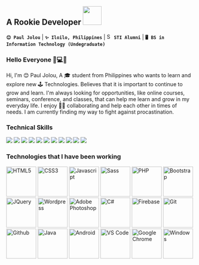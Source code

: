 <h2> <b>A Rookie Developer</b> <img src="https://media.giphy.com/media/mGcNjsfWAjY5AEZNw6/giphy.gif" width="50">
</h2>

**`😊 Paul Jolou`** | **`✨ Iloilo, Philippines`** | <img src="https://encrypted-tbn0.gstatic.com/images?q=tbn%3AANd9GcQRURGLQSwTPzlujxSaVwd3n5756CKdGTkFsA&usqp=CAU" width="15" height="15" alt="STI Logo"> **`STI Alumni`** | **`🖥️ BS in Information Technology (Undegraduate)`**


### Hello Everyone 👋💻🦄

Hi, I'm 😊 Paul Jolou, A 🎓 student from Philippines who wants to learn and explore new 🕹 Technologies. Believes that it is important to continue to grow and learn. I'm always looking for opportunities, like online courses, seminars, conference, and classes, that can help me learn and grow in my everyday life. I enjoy 🙆‍♂️ collaborating and help each other in times of needs. I am currently finding my way to fight against procastination.  


### Technical Skills 
<p> 
    <img src="https://img.shields.io/badge/HTML5-%E2%98%85%E2%98%85%E2%98%85%E2%98%85%E2%98%85-E54C21" /> 
    <img src="https://img.shields.io/badge/CSS3-%E2%98%85%E2%98%85%E2%98%85%E2%98%85%E2%98%85-44b2fb" /> 
    <img src="https://img.shields.io/badge/Javascript-%E2%98%85%E2%98%85%E2%98%85%E2%98%86%E2%98%86-F0DC4E" /> 
    <img src="https://img.shields.io/badge/SCSS-%E2%98%85%E2%98%85%E2%98%86%E2%98%86%E2%98%86-CE679A" />
    <img src="https://img.shields.io/badge/PHP-%E2%98%85%E2%98%85%E2%98%85%E2%98%85%E2%98%86-8387BC" />
    <img src="https://img.shields.io/badge/SQL-%E2%98%85%E2%98%86%E2%98%86%E2%98%86%E2%98%86-ffc700" /> 
    <img src="https://img.shields.io/badge/Bootstrap-%E2%98%85%E2%98%85%E2%98%85%E2%98%86%E2%98%86-553A7D" />
    <img src="https://img.shields.io/badge/JQuery-%E2%98%85%E2%98%85%E2%98%85%E2%98%86%E2%98%86-31d304" />
    <img src="https://img.shields.io/badge/Wordpress-%E2%98%85%E2%98%85%E2%98%86%E2%98%86%E2%98%86-4423ff" />
    <img src="https://img.shields.io/badge/Adobe%20Photoshop-%E2%98%85%E2%98%85%E2%98%85%E2%98%85%E2%98%86-001E36" />
    <img src="https://img.shields.io/badge/Adobe%20XD-%E2%98%85%E2%98%86%E2%98%86%E2%98%86%E2%98%86-FF26BE" />       
</p>

### **Technologies that I have been working**
<p>
<img src="https://konpa.github.io/devicon/devicon.git/icons/html5/html5-plain-wordmark.svg" width="80" height="80" alt="HTML5">
<img src="https://konpa.github.io/devicon/devicon.git/icons/css3/css3-plain-wordmark.svg" width="80" height="80" alt="CSS3">
<img src="https://konpa.github.io/devicon/devicon.git/icons/javascript/javascript-plain.svg" width="80" height="80" alt="Javascript">
<img src="https://konpa.github.io/devicon/devicon.git/icons/sass/sass-original.svg" width="80" height="80" alt="Sass">
<img src="https://konpa.github.io/devicon/devicon.git/icons/php/php-plain.svg" width="80" height="80" alt="PHP">
<img src="https://konpa.github.io/devicon/devicon.git/icons/bootstrap/bootstrap-plain-wordmark.svg" width="80" height="80" alt="Bootstrap">
<img src="https://konpa.github.io/devicon/devicon.git/icons/jquery/jquery-plain-wordmark.svg" width="80" height="80" alt="JQuery">
<img src="https://konpa.github.io/devicon/devicon.git/icons/wordpress/wordpress-plain-wordmark.svg" width="80" height="80" alt="Wordpress">
<img src="https://konpa.github.io/devicon/devicon.git/icons/photoshop/photoshop-plain.svg" width="80" height="80" alt="Adobe Photoshop">
<img src="https://konpa.github.io/devicon/devicon.git/icons/csharp/csharp-plain.svg" width="80" height="80" alt="C#">
<img src="https://img.icons8.com/color/96/000000/firebase.png" width="80" height="80" alt="Firebase"/>
<img src="https://konpa.github.io/devicon/devicon.git/icons/git/git-plain-wordmark.svg" width="80" height="80" alt="Git">
<img src="https://konpa.github.io/devicon/devicon.git/icons/github/github-original-wordmark.svg" width="80" height="80" alt="Github">
<img src="https://konpa.github.io/devicon/devicon.git/icons/java/java-plain-wordmark.svg" width="80" height="80" alt="Java">
<img src="https://konpa.github.io/devicon/devicon.git/icons/android/android-plain-wordmark.svg" width="80" height="80" alt="Android">
<img src="https://konpa.github.io/devicon/devicon.git/icons/visualstudio/visualstudio-plain.svg" width="80" height="80" alt="VS Code">
<img src="https://konpa.github.io/devicon/devicon.git/icons/chrome/chrome-plain.svg" width="80" height="80" alt="Google Chrome">
<img src="https://konpa.github.io/devicon/devicon.git/icons/windows8/windows8-original.svg" width="80" height="80" alt="Windows">
</p>


<!--
**JolouTheRookie/JolouTheRookie** is a ✨ _special_ ✨ repository because its `README.md` (this file) appears on your GitHub profile.

Here are some ideas to get you started:

- 🔭 I’m currently working on ...
- 🌱 I’m currently learning ...
- 👯 I’m looking to collaborate on ...
- 🤔 I’m looking for help with ...
- 💬 Ask me about ...
- 📫 How to reach me: ...
- 😄 Pronouns: ...
- ⚡ Fun fact: ...
-->
